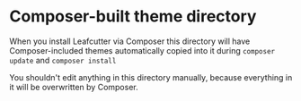 # Composer-built theme directory

When you install Leafcutter via Composer this directory will have Composer-included themes automatically copied into it during `composer update` and `composer install`

You shouldn't edit anything in this directory manually, because everything in it will be overwritten by Composer.
